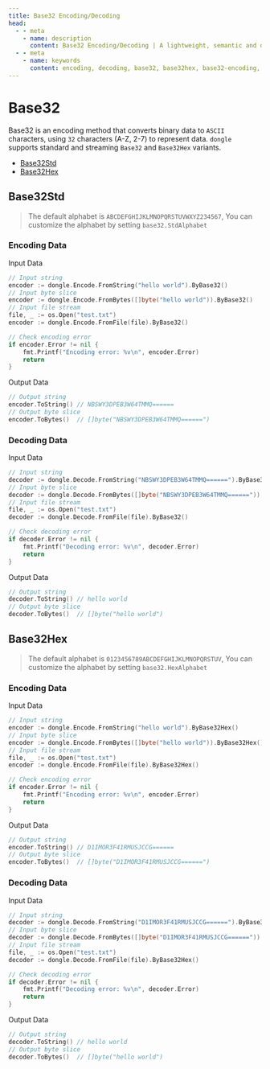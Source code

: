 ```yaml
---
title: Base32 Encoding/Decoding
head:
  - - meta
    - name: description
      content: Base32 Encoding/Decoding | A lightweight, semantic and developer-friendly golang encoding & crypto library
  - - meta
    - name: keywords
      content: encoding, decoding, base32, base32hex, base32-encoding, base32-decoding, base32hex-encoding, base32hex-decoding
---
```


# Base32

Base32 is an encoding method that converts binary data to `ASCII` characters, using `32` characters (A-Z, 2-7) to represent data. `dongle` supports standard and streaming `Base32` and `Base32Hex` variants.

- [Base32Std](#base32std)
- [Base32Hex](#base32hex)

## Base32Std
> The default alphabet is `ABCDEFGHIJKLMNOPQRSTUVWXYZ234567`,
> You can customize the alphabet by setting `base32.StdAlphabet`

### Encoding Data
Input Data

```go
// Input string
encoder := dongle.Encode.FromString("hello world").ByBase32()
// Input byte slice
encoder := dongle.Encode.FromBytes([]byte("hello world")).ByBase32()
// Input file stream
file, _ := os.Open("test.txt")
encoder := dongle.Encode.FromFile(file).ByBase32()

// Check encoding error
if encoder.Error != nil {
	fmt.Printf("Encoding error: %v\n", encoder.Error)
	return
}
```

Output Data

```go
// Output string
encoder.ToString() // NBSWY3DPEB3W64TMMQ======
// Output byte slice
encoder.ToBytes()  // []byte("NBSWY3DPEB3W64TMMQ======")
```

### Decoding Data
Input Data

```go
// Input string
decoder := dongle.Decode.FromString("NBSWY3DPEB3W64TMMQ======").ByBase32()
// Input byte slice
decoder := dongle.Decode.FromBytes([]byte("NBSWY3DPEB3W64TMMQ======")).ByBase32()
// Input file stream
file, _ := os.Open("test.txt")
decoder := dongle.Decode.FromFile(file).ByBase32()

// Check decoding error
if decoder.Error != nil {
	fmt.Printf("Decoding error: %v\n", decoder.Error)
	return
}
```

Output Data

```go
// Output string
decoder.ToString() // hello world
// Output byte slice
decoder.ToBytes()  // []byte("hello world")
```

## Base32Hex

> The default alphabet is `0123456789ABCDEFGHIJKLMNOPQRSTUV`,
> You can customize the alphabet by setting `base32.HexAlphabet`

### Encoding Data
Input Data

```go
// Input string
encoder := dongle.Encode.FromString("hello world").ByBase32Hex()
// Input byte slice
encoder := dongle.Encode.FromBytes([]byte("hello world")).ByBase32Hex()
// Input file stream
file, _ := os.Open("test.txt")
encoder := dongle.Encode.FromFile(file).ByBase32Hex()

// Check encoding error
if encoder.Error != nil {
	fmt.Printf("Encoding error: %v\n", encoder.Error)
	return
}
```

Output Data

```go
// Output string
encoder.ToString() // D1IMOR3F41RMUSJCCG======
// Output byte slice
encoder.ToBytes()  // []byte("D1IMOR3F41RMUSJCCG======")
```

### Decoding Data
Input Data

```go
// Input string
decoder := dongle.Decode.FromString("D1IMOR3F41RMUSJCCG======").ByBase32Hex()
// Input byte slice
decoder := dongle.Decode.FromBytes([]byte("D1IMOR3F41RMUSJCCG======")).ByBase32Hex()
// Input file stream
file, _ := os.Open("test.txt")
decoder := dongle.Decode.FromFile(file).ByBase32Hex()

// Check decoding error
if decoder.Error != nil {
	fmt.Printf("Decoding error: %v\n", decoder.Error)
	return
}
```

Output Data

```go
// Output string
decoder.ToString() // hello world
// Output byte slice
decoder.ToBytes()  // []byte("hello world")
```